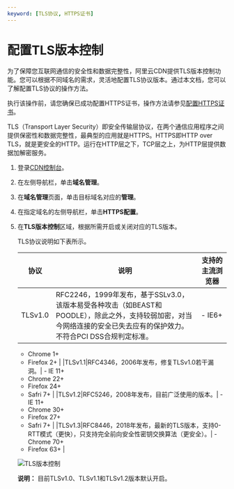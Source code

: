 ```yaml
---
keyword: [TLS协议, HTTPS证书]
---
```


# 配置TLS版本控制

为了保障您互联网通信的安全性和数据完整性，阿里云CDN提供TLS版本控制功能。您可以根据不同域名的需求，灵活地配置TLS协议版本。通过本文档，您可以了解配置TLS协议的操作方法。

执行该操作前，请您确保已成功配置HTTPS证书，操作方法请参见[配置HTTPS证书](/intl.zh-CN/域名管理/HTTPS配置/配置HTTPS证书.md)。

TLS（Transport Layer Security）即安全传输层协议，在两个通信应用程序之间提供保密性和数据完整性，最典型的应用就是HTTPS。HTTPS即HTTP over TLS，就是更安全的HTTP。运行在HTTP层之下，TCP层之上，为HTTP层提供数据加解密服务。

1.  登录[CDN控制台](https://cdn.console.aliyun.com)。

2.  在左侧导航栏，单击**域名管理**。

3.  在**域名管理**页面，单击目标域名对应的**管理**。

4.  在指定域名的左侧导航栏，单击**HTTPS配置**。

5.  在**TLS版本控制**区域，根据所需开启或关闭对应的TLS版本。

    TLS协议说明如下表所示。

    |协议|说明|支持的主流浏览器|
    |--|--|--------|
    |TLSv1.0|RFC2246，1999年发布，基于SSLv3.0，该版本易受各种攻击（如BEAST和POODLE），除此之外，支持较弱加密，对当今网络连接的安全已失去应有的保护效力。不符合PCI DSS合规判定标准。|    -   IE6+
    -   Chrome 1+
    -   Firefox 2+ |
    |TLSv1.1|RFC4346，2006年发布，修复TLSv1.0若干漏洞。|    -   IE 11+
    -   Chrome 22+
    -   Firefox 24+
    -   Safri 7+ |
    |TLSv1.2|RFC5246，2008年发布，目前广泛使用的版本。|    -   IE 11+
    -   Chrome 30+
    -   Firefox 27+
    -   Safri 7+ |
    |TLSv1.3|RFC8446，2018年发布，最新的TLS版本，支持0-RTT模式（更快），只支持完全前向安全性密钥交换算法（更安全）。|    -   Chrome 70+
    -   Firefox 63+ |

    ![TLS版本控制](https://static-aliyun-doc.oss-accelerate.aliyuncs.com/assets/img/zh-CN/1300688951/p47114.png)

    **说明：** 目前TLSv1.0、TLSv1.1和TLSv1.2版本默认开启。


